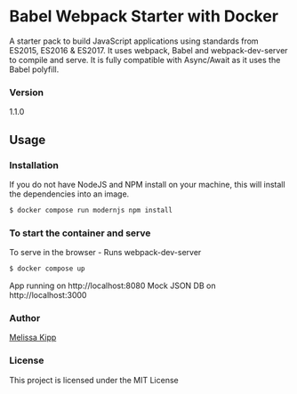 # Babel Webpack Starter with Docker

A starter pack to build JavaScript applications using standards from ES2015, ES2016 & ES2017. It uses webpack, Babel and webpack-dev-server to compile and serve. It is fully compatible with Async/Await as it uses the Babel polyfill.

### Version
1.1.0

## Usage

### Installation

If you do not have NodeJS and NPM install on your machine, this will install the dependencies into an image.

```sh
$ docker compose run modernjs npm install
```

### To start the container and serve
To serve in the browser  - Runs webpack-dev-server

```sh
$ docker compose up
```

App running on http://localhost:8080
Mock JSON DB on http://localhost:3000

<!-- ### Build
Compile and build

```sh
$ npm run build
```

## More Info -->

### Author

[Melissa Kipp](https://melissajkipp.com)

### License

This project is licensed under the MIT License